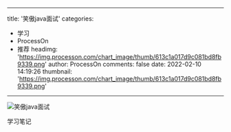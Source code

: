 
---
title: '笑傲java面试'
categories: 
 - 学习
 - ProcessOn
 - 推荐
headimg: 'https://img.processon.com/chart_image/thumb/613c1a017d9c081bd8fb9339.png'
author: ProcessOn
comments: false
date: 2022-02-10 14:19:26
thumbnail: 'https://img.processon.com/chart_image/thumb/613c1a017d9c081bd8fb9339.png'
---

<div>   
<img class="thumb" alt="笑傲java面试" src="https://img.processon.com/chart_image/thumb/613c1a017d9c081bd8fb9339.png" referrerpolicy="no-referrer">
<p>学习笔记</p>  
</div>
            